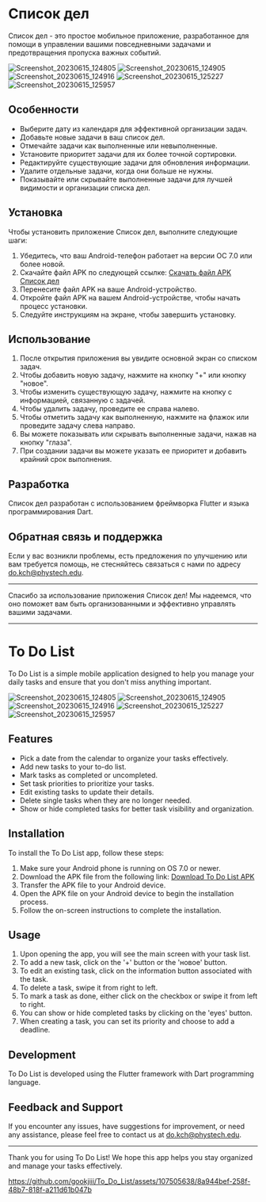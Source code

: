 # Список дел

Список дел - это простое мобильное приложение, разработанное для помощи в управлении вашими повседневными задачами и предотвращения пропуска важных событий.

![Screenshot_20230615_124805](https://github.com/gookjiii/To_Do_List/screenshots/107505638/1288d9ac-bc8e-4bc4-9a25-3811127846b5)
![Screenshot_20230615_124905](https://github.com/gookjiii/To_Do_List/screenshots/107505638/c0536316-8e87-417a-a1e4-47aa5076df12)
![Screenshot_20230615_124916](https://github.com/gookjiii/To_Do_List/screenshots/107505638/2201055e-cc59-41c6-96a8-5ec150291d3e)
![Screenshot_20230615_125227](https://github.com/gookjiii/To_Do_List/screenshots/107505638/6afec4f9-2236-4856-8abd-a1fcf5f96bf0)
![Screenshot_20230615_125957](https://github.com/gookjiii/To_Do_List/screenshots/107505638/5df0f7dd-d40a-45d5-85a0-41887e4c616f)

## Особенности

- Выберите дату из календаря для эффективной организации задач.
- Добавьте новые задачи в ваш список дел.
- Отмечайте задачи как выполненные или невыполненные.
- Установите приоритет задачи для их более точной сортировки.
- Редактируйте существующие задачи для обновления информации.
- Удалите отдельные задачи, когда они больше не нужны.
- Показывайте или скрывайте выполненные задачи для лучшей видимости и организации списка дел.

## Установка

Чтобы установить приложение Список дел, выполните следующие шаги:

1. Убедитесь, что ваш Android-телефон работает на версии ОС 7.0 или более новой.
2. Скачайте файл APK по следующей ссылке: [Скачать файл APK Список дел](https://disk.yandex.ru/d/9WZcsr1CRp1VFw)
3. Перенесите файл APK на ваше Android-устройство.
4. Откройте файл APK на вашем Android-устройстве, чтобы начать процесс установки.
5. Следуйте инструкциям на экране, чтобы завершить установку.

## Использование

1. После открытия приложения вы увидите основной экран со списком задач.
2. Чтобы добавить новую задачу, нажмите на кнопку "+" или кнопку "новое".
3. Чтобы изменить существующую задачу, нажмите на кнопку с информацией, связанную с задачей.
4. Чтобы удалить задачу, проведите ее справа налево.
5. Чтобы отметить задачу как выполненную, нажмите на флажок или проведите задачу слева направо.
6. Вы можете показывать или скрывать выполненные задачи, нажав на кнопку "глаза".
7. При создании задачи вы можете указать ее приоритет и добавить крайний срок выполнения.

## Разработка

Список дел разработан с использованием фреймворка Flutter и языка программирования Dart.

## Обратная связь и поддержка

Если у вас возникли проблемы, есть предложения по улучшению или вам требуется помощь, не стесняйтесь связаться с нами по адресу [do.kch@phystech.edu](mailto:do.kch@phystech.edu).

---

Спасибо за использование приложения Список дел! Мы надеемся, что оно поможет вам быть организованными и эффективно управлять вашими задачами.

----------------------------------------------------------------------------------------------------------------------------------------------------------------------------------------------

# To Do List

To Do List is a simple mobile application designed to help you manage your daily tasks and ensure that you don't miss anything important.

![Screenshot_20230615_124805](https://github.com/gookjiii/To_Do_List/screenshots/107505638/1288d9ac-bc8e-4bc4-9a25-3811127846b5)
![Screenshot_20230615_124905](https://github.com/gookjiii/To_Do_List/screenshots/107505638/c0536316-8e87-417a-a1e4-47aa5076df12)
![Screenshot_20230615_124916](https://github.com/gookjiii/To_Do_List/screenshots/107505638/2201055e-cc59-41c6-96a8-5ec150291d3e)
![Screenshot_20230615_125227](https://github.com/gookjiii/To_Do_List/screenshots/107505638/6afec4f9-2236-4856-8abd-a1fcf5f96bf0)
![Screenshot_20230615_125957](https://github.com/gookjiii/To_Do_List/screenshots/107505638/5df0f7dd-d40a-45d5-85a0-41887e4c616f)

## Features

- Pick a date from the calendar to organize your tasks effectively.
- Add new tasks to your to-do list.
- Mark tasks as completed or uncompleted.
- Set task priorities to prioritize your tasks.
- Edit existing tasks to update their details.
- Delete single tasks when they are no longer needed.
- Show or hide completed tasks for better task visibility and organization.

## Installation

To install the To Do List app, follow these steps:

1. Make sure your Android phone is running on OS 7.0 or newer.
2. Download the APK file from the following link: [Download To Do List APK](https://disk.yandex.ru/d/9WZcsr1CRp1VFw)
3. Transfer the APK file to your Android device.
4. Open the APK file on your Android device to begin the installation process.
5. Follow the on-screen instructions to complete the installation.

## Usage

1. Upon opening the app, you will see the main screen with your task list.
2. To add a new task, click on the '+' button or the 'новое' button.
3. To edit an existing task, click on the information button associated with the task.
4. To delete a task, swipe it from right to left.
5. To mark a task as done, either click on the checkbox or swipe it from left to right.
6. You can show or hide completed tasks by clicking on the 'eyes' button.
7. When creating a task, you can set its priority and choose to add a deadline.

## Development

To Do List is developed using the Flutter framework with Dart programming language.

## Feedback and Support

If you encounter any issues, have suggestions for improvement, or need any assistance, please feel free to contact us at [do.kch@phystech.edu](do.kch@phystech.edu).

---

Thank you for using To Do List! We hope this app helps you stay organized and manage your tasks effectively.

https://github.com/gookjiii/To_Do_List/assets/107505638/8a944bef-258f-48b7-818f-a211d61b047b


